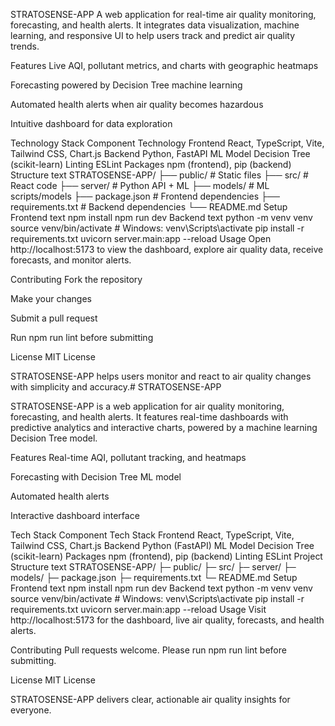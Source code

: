 STRATOSENSE-APP
A web application for real-time air quality monitoring, forecasting, and health alerts. It integrates data visualization, machine learning, and responsive UI to help users track and predict air quality trends.

Features
Live AQI, pollutant metrics, and charts with geographic heatmaps

Forecasting powered by Decision Tree machine learning

Automated health alerts when air quality becomes hazardous

Intuitive dashboard for data exploration

Technology Stack
Component	Technology
Frontend	React, TypeScript, Vite, Tailwind CSS, Chart.js
Backend	Python, FastAPI
ML Model	Decision Tree (scikit-learn)
Linting	ESLint
Packages	npm (frontend), pip (backend)
Structure
text
STRATOSENSE-APP/
├── public/           # Static files
├── src/              # React code
├── server/           # Python API + ML
├── models/           # ML scripts/models
├── package.json      # Frontend dependencies
├── requirements.txt  # Backend dependencies
└── README.md
Setup
Frontend
text
npm install
npm run dev
Backend
text
python -m venv venv
source venv/bin/activate  # Windows: venv\Scripts\activate
pip install -r requirements.txt
uvicorn server.main:app --reload
Usage
Open http://localhost:5173 to view the dashboard, explore air quality data, receive forecasts, and monitor alerts.

Contributing
Fork the repository

Make your changes

Submit a pull request

Run npm run lint before submitting

License
MIT License

STRATOSENSE-APP helps users monitor and react to air quality changes with simplicity and accuracy.# STRATOSENSE-APP

STRATOSENSE-APP is a web application for air quality monitoring, forecasting, and health alerts. It features real-time dashboards with predictive analytics and interactive charts, powered by a machine learning Decision Tree model.

Features
Real-time AQI, pollutant tracking, and heatmaps

Forecasting with Decision Tree ML model

Automated health alerts

Interactive dashboard interface

Tech Stack
Component	Tech Stack
Frontend	React, TypeScript, Vite, Tailwind CSS, Chart.js
Backend	Python (FastAPI)
ML Model	Decision Tree (scikit-learn)
Packages	npm (frontend), pip (backend)
Linting	ESLint
Project Structure
text
STRATOSENSE-APP/
  ├─ public/
  ├─ src/
  ├─ server/
  ├─ models/
  ├─ package.json
  ├─ requirements.txt
  └─ README.md
Setup
Frontend
text
npm install
npm run dev
Backend
text
python -m venv venv
source venv/bin/activate    # Windows: venv\Scripts\activate
pip install -r requirements.txt
uvicorn server.main:app --reload
Usage
Visit http://localhost:5173 for the dashboard, live air quality, forecasts, and health alerts.

Contributing
Pull requests welcome. Please run npm run lint before submitting.

License
MIT License

STRATOSENSE-APP delivers clear, actionable air quality insights for everyone.
